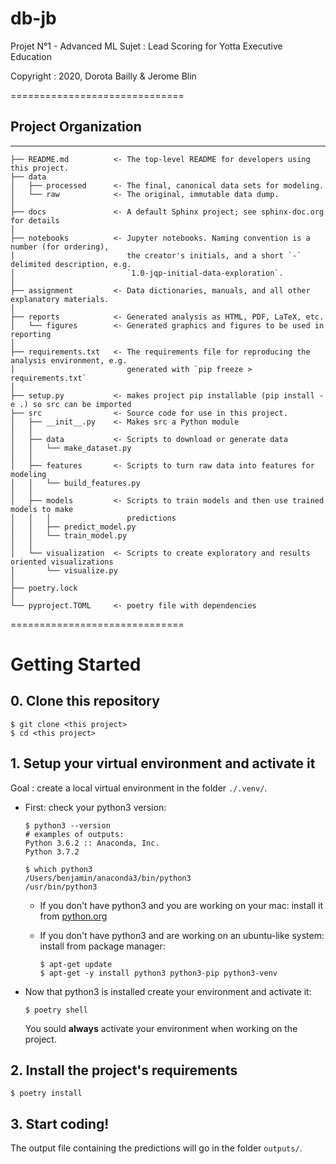 # db-jb

Projet N°1 - Advanced ML
Sujet : Lead Scoring for Yotta Executive Education

Copyright : 2020, Dorota Bailly & Jerome Blin

==============================

## Project Organization
------------

    ├── README.md          <- The top-level README for developers using this project.
    ├── data
    │   ├── processed      <- The final, canonical data sets for modeling.
    │   └── raw            <- The original, immutable data dump.
    │
    ├── docs               <- A default Sphinx project; see sphinx-doc.org for details
    │
    ├── notebooks          <- Jupyter notebooks. Naming convention is a number (for ordering),
    │                         the creator's initials, and a short `-` delimited description, e.g.
    │                         `1.0-jqp-initial-data-exploration`.
    │
    ├── assignment         <- Data dictionaries, manuals, and all other explanatory materials.
    │
    ├── reports            <- Generated analysis as HTML, PDF, LaTeX, etc.
    │   └── figures        <- Generated graphics and figures to be used in reporting
    │
    ├── requirements.txt   <- The requirements file for reproducing the analysis environment, e.g.
    │                         generated with `pip freeze > requirements.txt`
    │
    ├── setup.py           <- makes project pip installable (pip install -e .) so src can be imported
    ├── src                <- Source code for use in this project.
    │   ├── __init__.py    <- Makes src a Python module
    │   │
    │   ├── data           <- Scripts to download or generate data
    │   │   └── make_dataset.py
    │   │
    │   ├── features       <- Scripts to turn raw data into features for modeling
    │   │   └── build_features.py
    │   │
    │   ├── models         <- Scripts to train models and then use trained models to make
    │   │   │                 predictions
    │   │   ├── predict_model.py
    │   │   └── train_model.py
    │   │
    │   └── visualization  <- Scripts to create exploratory and results oriented visualizations
    │       └── visualize.py
    │
    ├── poetry.lock
    │
    └── pyproject.TOML     <- poetry file with dependencies

==============================

# Getting Started

## 0. Clone this repository

```
$ git clone <this project>
$ cd <this project>
```

## 1. Setup your virtual environment and activate it

Goal : create a local virtual environment in the folder `./.venv/`.

- First: check your python3 version:

    ```
    $ python3 --version
    # examples of outputs:
    Python 3.6.2 :: Anaconda, Inc.
    Python 3.7.2

    $ which python3
    /Users/benjamin/anaconda3/bin/python3
    /usr/bin/python3
    ```

    - If you don't have python3 and you are working on your mac: install it from [python.org](https://www.python.org/downloads/)
    - If you don't have python3 and are working on an ubuntu-like system: install from package manager:

        ```
        $ apt-get update
        $ apt-get -y install python3 python3-pip python3-venv
        ```

- Now that python3 is installed create your environment and activate it:

    ```
    $ poetry shell
    ```
    You sould **always** activate your environment when working on the project.


## 2. Install the project's requirements

```
$ poetry install
```


## 3. Start coding! 

The output file containing the predictions will go in the folder `outputs/`.
